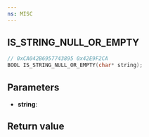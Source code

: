 ```yaml
---
ns: MISC
---
```

## IS_STRING_NULL_OR_EMPTY

```c
// 0xCA042B6957743895 0x42E9F2CA
BOOL IS_STRING_NULL_OR_EMPTY(char* string);
```


## Parameters
* **string**: 

## Return value
